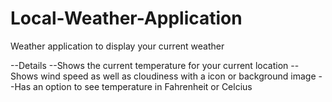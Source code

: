 # Local-Weather-Application
Weather application to display your current weather 

--Details
    --Shows the current temperature for your current location
    --Shows wind speed as well as cloudiness with a icon or background image
    --Has an option to see temperature in Fahrenheit or Celcius
